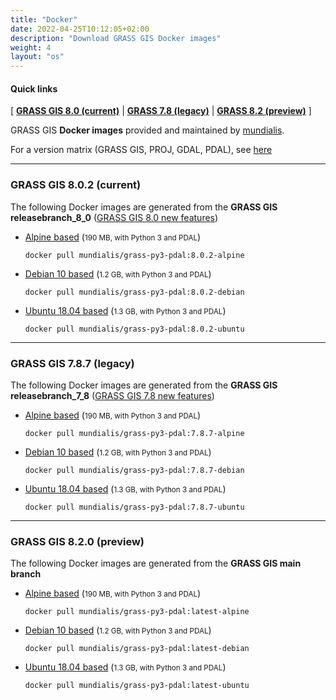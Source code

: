 ```yaml
---
title: "Docker"
date: 2022-04-25T10:12:05+02:00
description: "Download GRASS GIS Docker images"
weight: 4
layout: "os"
---
```


  
#### Quick links

[ [**GRASS GIS 8.0 (current)**](#GRASS-GIS-current) | [**GRASS 7.8 (legacy)**](#GRASS-GIS-old) | [**GRASS 8.2 (preview)**](#GRASS-GIS-devel) ]

<div class="alert rounded-0 alert-default">
<i class="fa fa-arrow-right"></i> GRASS GIS <b>Docker images</b> provided and maintained by <a href="https://www.mundialis.de/en/" target="_blank">mundialis</a>.
</div>

For a version matrix (GRASS GIS, PROJ, GDAL, PDAL), see [here](https://github.com/OSGeo/grass/blob/main/docker/README.md)

<hr>

### <a name="GRASS-GIS-current"></a> GRASS GIS 8.0.2 (current)

<div class="alert rounded-0 alert-success">
<i class="fa fa-info-circle"></i> The following Docker images are generated from the <b>GRASS GIS releasebranch_8_0</b> (<a href="https://trac.osgeo.org/grass/wiki/Grass8/NewFeatures80">GRASS GIS 8.0 new features</a>)</div>

*  [<i class="fa fa-download"></i> Alpine based](https://hub.docker.com/r/mundialis/grass-py3-pdal/tags?page=1&name=alpine) (<small>190 MB, with Python 3 and PDAL</small>)
    <pre><code class=dockerfile">docker pull mundialis/grass-py3-pdal:8.0.2-alpine</code></pre>

*  [<i class="fa fa-download"></i> Debian 10 based](https://hub.docker.com/r/mundialis/grass-py3-pdal/tags?page=1&name=debian) (<small>1.2 GB, with Python 3 and PDAL</small>)
    <pre><code class="dockerfile">docker pull mundialis/grass-py3-pdal:8.0.2-debian</code></pre>

*  [<i class="fa fa-download"></i> Ubuntu 18.04 based](https://hub.docker.com/r/mundialis/grass-py3-pdal/tags?page=1&name=ubuntu) (<small>1.3 GB, with Python 3 and PDAL</small>)
   <pre><code class="dockerfile">docker pull mundialis/grass-py3-pdal:8.0.2-ubuntu</code></pre>


<hr>


### <a name="GRASS-GIS-old"></a> GRASS GIS 7.8.7 (legacy)

<div class="alert rounded-0 alert-warning">
<i class="fa fa-info-circle"></i> The following Docker images are generated from the <b>GRASS GIS releasebranch_7_8</b> (<a href="https://trac.osgeo.org/grass/wiki/Grass7/NewFeatures78">GRASS GIS 7.8 new features</a>)</div>

*  [<i class="fa fa-download"></i> Alpine based](https://hub.docker.com/r/mundialis/grass-py3-pdal/tags?page=1&name=alpine) (<small>190 MB, with Python 3 and PDAL</small>)
    <pre><code class=dockerfile">docker pull mundialis/grass-py3-pdal:7.8.7-alpine</code></pre>

*  [<i class="fa fa-download"></i> Debian 10 based](https://hub.docker.com/r/mundialis/grass-py3-pdal/tags?page=1&name=debian) (<small>1.2 GB, with Python 3 and PDAL</small>)
    <pre><code class="dockerfile">docker pull mundialis/grass-py3-pdal:7.8.7-debian</code></pre>

*  [<i class="fa fa-download"></i> Ubuntu 18.04 based](https://hub.docker.com/r/mundialis/grass-py3-pdal/tags?page=1&name=ubuntu) (<small>1.3 GB, with Python 3 and PDAL</small>)
   <pre><code class="dockerfile">docker pull mundialis/grass-py3-pdal:7.8.7-ubuntu</code></pre>

<hr>


### <a name="GRASS-GIS-devel"></a> GRASS GIS 8.2.0 (preview)

<div class="alert rounded-0 alert-info">
<i class="fa fa-info-circle"></i> The following Docker images are generated from the <b>GRASS GIS main branch</b>
</div>

*  [<i class="fa fa-download"></i> Alpine based](https://hub.docker.com/r/mundialis/grass-py3-pdal/tags?page=1&name=apline) (<small>190 MB, with Python 3 and PDAL</small>)
    <pre><code class="dockerfile">docker pull mundialis/grass-py3-pdal:latest-alpine</code></pre>

*  [<i class="fa fa-download"></i> Debian 10 based](https://hub.docker.com/r/mundialis/grass-py3-pdal/tags?page=1&name=debian) (<small>1.2 GB, with Python 3 and PDAL</small>)
   <pre><code class="dockerfile">docker pull mundialis/grass-py3-pdal:latest-debian</code></pre>

*  [<i class="fa fa-download"></i> Ubuntu 18.04 based](https://hub.docker.com/r/mundialis/grass-py3-pdal/tags?page=1&name=ubuntu) (<small>1.3 GB, with Python 3 and PDAL</small>)
   <pre><code class="dockerfile">docker pull mundialis/grass-py3-pdal:latest-ubuntu</code></pre>
